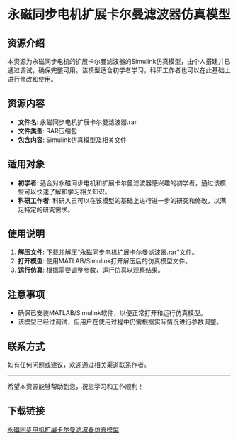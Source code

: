# 永磁同步电机扩展卡尔曼滤波器仿真模型

## 资源介绍

本资源为永磁同步电机的扩展卡尔曼滤波器的Simulink仿真模型，由个人搭建并已通过调试，确保完整可用。该模型适合初学者学习，科研工作者也可以在此基础上进行修改和使用。

## 资源内容

- **文件名**: 永磁同步电机扩展卡尔曼滤波器.rar
- **文件类型**: RAR压缩包
- **包含内容**: Simulink仿真模型及相关文件

## 适用对象

- **初学者**: 适合对永磁同步电机和扩展卡尔曼滤波器感兴趣的初学者，通过该模型可以快速了解和学习相关知识。
- **科研工作者**: 科研人员可以在该模型的基础上进行进一步的研究和修改，以满足特定的研究需求。

## 使用说明

1. **解压文件**: 下载并解压“永磁同步电机扩展卡尔曼滤波器.rar”文件。
2. **打开模型**: 使用MATLAB/Simulink打开解压后的仿真模型文件。
3. **运行仿真**: 根据需要调整参数，运行仿真以观察结果。

## 注意事项

- 确保已安装MATLAB/Simulink软件，以便正常打开和运行仿真模型。
- 该模型已经过调试，但用户在使用过程中仍需根据实际情况进行参数调整。

## 联系方式

如有任何问题或建议，欢迎通过相关渠道联系作者。

---

希望本资源能够帮助到您，祝您学习和工作顺利！

## 下载链接

[永磁同步电机扩展卡尔曼滤波器仿真模型](https://pan.quark.cn/s/2bcb55674c97)